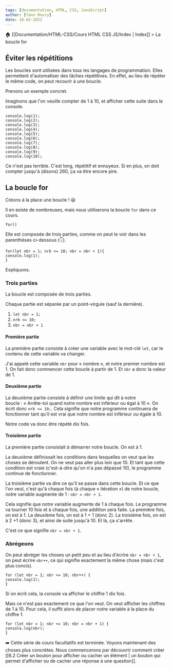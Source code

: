 ```yaml
---
tags: [documentation, HTML, CSS, JavaScript]
author: [Yann Houry]
date: 18-02-2022
---
```


🏠 [[Documentation/HTML-CSS/Cours HTML CSS JS/Index | Index]] > La boucle for

## Éviter les répétitions
Les boucles sont utilisées dans tous les langages de programmation. Elles permettent d'automatiser des tâches répétitives. En effet, au lieu de répéter le même code, on peut recourir à une boucle.

Prenons un exemple concret.

Imaginons que l'on veuille compter de 1 à 10, et afficher cette suite dans la console.

```JS
console.log(1);
console.log(2);
console.log(3);
console.log(4);
console.log(5);
console.log(6);
console.log(7);
console.log(8);
console.log(9);
console.log(10);
```

Ce n'est pas terrible. C'est long, répétitif et ennuyeux. Si en plus, on doit compter jusqu'à (disons) 260, ça va être encore pire.

## La boucle for
Créons à la place une boucle ! 😃 

Il en existe de nombreuses, mais nous utiliserons la boucle `for` dans ce cours.

```JS
for()
```

Elle est composée de trois parties, comme on peut le voir dans les parenthèses ci-dessous (👇).

```JS
for(let nbr = 1; nrb <= 10; nbr = nbr + 1){
console.log(1);
}
```

Expliquons.

### Trois parties
La boucle est composée de trois parties.

Chaque partie est séparée par un point-virgule (sauf la dernière).
1. `let nbr = 1;`
2. `nrb <= 10;`
3. `nbr = nbr + 1`

#### Première partie
La première partie consiste à créer une variable avec le mot-clé `let`, car le contenu de cette variable va changer.

J'ai appelé cette variable `nbr` pour « nombre », et notre premier nombre est 1. On fait donc commencer cette boucle à partir de 1. Et `nbr` a donc la valeur de 1.

#### Deuxième partie
La deuxième partie consiste à définir une limite qui dit à notre boucle : « Arrête-toi quand notre nombre est inférieur ou égal à 10 ». On écrit donc `nrb <= 10;`. Cela signifie que notre programme continuera de fonctionner tant qu'il est vrai que notre nombre est inférieur ou égale à 10.

Notre code va donc être répété dix fois.

#### Troisième partie
La première partie consistait à démarrer notre boucle. On est à 1.

La deuxième définissait les conditions dans lesquelles on veut que les choses se déroulent. On ne veut pas aller plus loin que 10. Et tant que cette condition est vraie (c'est-à-dire qu'on n'a pas dépassé 10), le programme continue de fonctionner.

La troisième partie va dire ce qu'il se passe dans cette boucle. Et ce que l'on veut, c'est qu'à chaque fois (à chaque « itération ») de notre boucle, notre variable augmente de 1 : `nbr = nbr + 1`.

Cela signifie que notre variable augmente de 1 à chaque fois. Le programme va tourner 10 fois et à chaque fois, une addition sera faite. La première fois, on est à 1. La deuxième fois, on est à 1 + 1 (donc 2). La troisième fois, on est à 2 +1 (donc 3), et ainsi de suite jusqu'à 10. Et là, ça s'arrête.

C'est ce que signifie `nbr = nbr + 1`.

### Abrégeons
On peut abréger les choses un petit peu et au lieu d'écrire `nbr = nbr + 1`, on peut écrire `nbr++`, ce qui signifie exactement la même chose (mais c'est plus concis).

```JS
for (let nbr = 1; nbr <= 10; nbr++) {
console.log(1);
}
```

Si on écrit cela, la console va afficher le chiffre 1 dix fois.

Mais ce n'est pas exactement ce que l'on veut. On veut afficher les chiffres de 1 à 10. Pour cela, il suffit alors de placer notre variable à la place du chiffre 1.

```JS
for (let nbr = 1; nbr <= 10; nbr = nbr + 1) {
console.log(nbr);
}
```

➡️ Cette série de cours facultatifs est terminée. Voyons maintenant des choses plus concrètes. Nous commencerons par découvrir comment créer [[6.2 Créer un bouton pour afficher ou cacher un élément | un bouton qui permet d'afficher ou de cacher une réponse à une question]].
